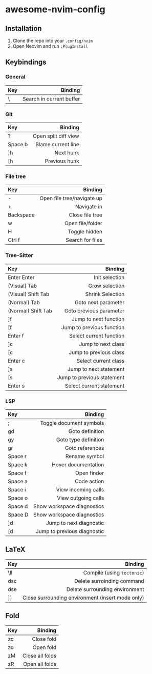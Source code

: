 # awesome-nvim-config

## Installation

1. Clone the repo into your `.config/nvim`
2. Open Neovim and run `:PlugInstall`

## Keybindings

### General

| Key |                  Binding |
| :-- | -----------------------: |
| \\  | Search in current buffer |

### Git

| Key     |              Binding |
| :------ | -------------------: |
| ?       | Open split diff view |
| Space b |   Blame current line |
| ]h      |            Next hunk |
| [h      |        Previous hunk |

### File tree

| Key       |                    Binding |
| :-------- | -------------------------: |
| -         | Open file tree/navigate up |
| +         |                Navigate in |
| Backspace |            Close file tree |
| w         |           Open file/folder |
| H         |              Toggle hidden |
| Ctrl f    |           Search for files |

### Tree-Sitter

| Key                |                    Binding |
| :----------------- | -------------------------: |
| Enter Enter        |             Init selection |
| (Visual) Tab       |             Grow selection |
| (Visual) Shift Tab |           Shrink Selection |
| (Normal) Tab       |        Goto next parameter |
| (Normal) Shift Tab |    Goto previous parameter |
| \]f                |      Jump to next function |
| \[f                |  Jump to previous function |
| Enter f            |    Select current function |
| \]c                |         Jump to next class |
| \[c                |     Jump to previous class |
| Enter c            |       Select current class |
| \]s                |     Jump to next statement |
| \[s                | Jump to previous statement |
| Enter s            |   Select current statement |

### LSP

| Key     |                     Binding |
| :------ | --------------------------: |
| ;       |     Toggle document symbols |
| gd      |             Goto definition |
| gy      |        Goto type definition |
| gr      |             Goto references |
| Space r |               Rename symbol |
| Space k |         Hover documentation |
| Space f |                 Open finder |
| Space a |                 Code action |
| Space i |         View incoming calls |
| Space o |         View outgoing calls |
| Space d |  Show workspace diagnostics |
| Space D |  Show workspace diagnostics |
| \]d     |     Jump to next diagnostic |
| \[d     | Jump to previous diagnostic |

## LaTeX

| Key |                                          Binding |
| :-- | -----------------------------------------------: |
| \ll |                       Compile (using `tectonic`) |
| dsc |                       Delete surroinding command |
| dse |                   Delete surrounding environment |
| ]]  | Close surrounding environment (insert mode only) |

## Fold

| Key |         Binding |
| :-- | --------------: |
| zc  |      Close fold |
| zo  |       Open fold |
| zM  | Close all folds |
| zR  |  Open all folds |
